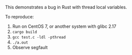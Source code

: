 This demonstrates a bug in Rust with thread local variables.

To reproduce:

1. Run on CentOS 7, or another system with glibc 2.17
2. `cargo build`
3. `gcc test.c -ldl -pthread`
4. `./a.out`
5. Observe segfault

